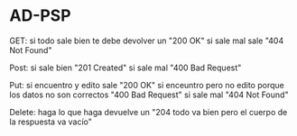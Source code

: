 # AD-PSP

GET:
si todo sale bien te debe devolver un "200 OK"
si sale mal sale "404 Not Found"

Post: 
si sale bien "201 Created"
si sale mal "400 Bad Request"

Put:
si encuentro y edito sale "200 OK"
si enceuntro pero no edito porque los datos no son correctos "400 Bad Request"
si sale mal "404 Not Found"

Delete:
haga lo que haga devuelve un "204 todo va bien pero el cuerpo de la respuesta va vacío"
